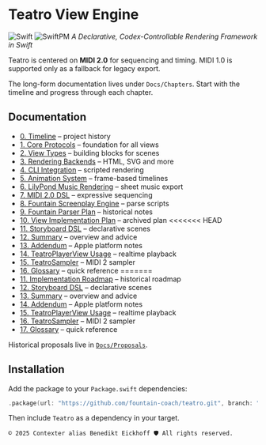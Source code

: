 # Teatro View Engine

![Swift](https://img.shields.io/badge/Swift-6.1-orange) ![SwiftPM](https://img.shields.io/badge/SwiftPM-compatible-brightgreen)
*A Declarative, Codex-Controllable Rendering Framework in Swift*

Teatro is centered on **MIDI 2.0** for sequencing and timing. MIDI 1.0 is supported only as a fallback for legacy export.

The long-form documentation lives under `Docs/Chapters`. Start with the timeline and progress through each chapter.

## Documentation
- [0. Timeline](Docs/Chapters/00_Timeline.md) – project history
- [1. Core Protocols](Docs/Chapters/01_CoreProtocols.md) – foundation for all views
- [2. View Types](Docs/Chapters/02_ViewTypes.md) – building blocks for scenes
- [3. Rendering Backends](Docs/Chapters/03_RenderingBackends.md) – HTML, SVG and more
- [4. CLI Integration](Docs/Chapters/04_CLIIntegration.md) – scripted rendering
- [5. Animation System](Docs/Chapters/05_AnimationSystem.md) – frame-based timelines
- [6. LilyPond Music Rendering](Docs/Chapters/06_LilyPondMusicRendering.md) – sheet music export
- [7. MIDI 2.0 DSL](Docs/Chapters/07_MIDI20DSL.md) – expressive sequencing
- [8. Fountain Screenplay Engine](Docs/Chapters/08_FountainScreenplayEngine.md) – parse scripts
- [9. Fountain Parser Plan](Docs/Chapters/09_FountainParserImplementationPlan.md) – historical notes
- [10. View Implementation Plan](Docs/Chapters/10_ViewImplementationPlan.md) – archived plan
<<<<<<< HEAD
- [11. Storyboard DSL](Docs/Chapters/11_StoryboardDSL.md) – declarative scenes
- [12. Summary](Docs/Chapters/12_Summary.md) – overview and advice
- [13. Addendum](Docs/Chapters/13_Addendum.md) – Apple platform notes
- [14. TeatroPlayerView Usage](Docs/Chapters/14_TeatroPlayer.md) – realtime playback
- [15. TeatroSampler](Docs/Chapters/15_TeatroSampler.md) – MIDI 2 sampler
- [16. Glossary](Docs/Chapters/16_Glossary.md) – quick reference
=======
- [11. Implementation Roadmap](Docs/Chapters/11_ImplementationRoadmap.md) – historical roadmap
- [12. Storyboard DSL](Docs/Chapters/12_StoryboardDSL.md) – declarative scenes
- [13. Summary](Docs/Chapters/13_Summary.md) – overview and advice
- [14. Addendum](Docs/Chapters/14_Addendum.md) – Apple platform notes
- [15. TeatroPlayerView Usage](Docs/Chapters/15_TeatroPlayer.md) – realtime playback
- [16. TeatroSampler](Docs/Chapters/16_TeatroSampler.md) – MIDI 2 sampler
- [17. Glossary](Docs/Chapters/17_Glossary.md) – quick reference

Historical proposals live in [`Docs/Proposals`](Docs/Proposals).

## Installation
Add the package to your `Package.swift` dependencies:
```swift
.package(url: "https://github.com/fountain-coach/teatro.git", branch: "main")
```
Then include `Teatro` as a dependency in your target.

````text
© 2025 Contexter alias Benedikt Eickhoff 🛡️ All rights reserved.
````
